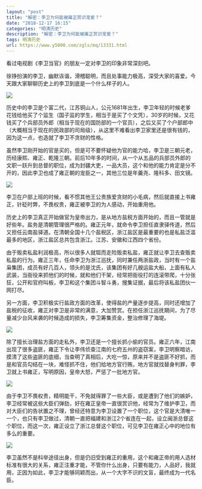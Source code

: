 ```yaml
---
layout: "post"
title: "解密：李卫为何能被雍正赏识宠爱？"
date: "2018-12-17 16:15"
categories: "明清历史"
description: "解密：李卫为何能被雍正赏识宠爱？"
tags: 明清历史
url: https://www.y5000.com/zgls/mq/13331.html
---
```






看过电视剧《李卫当官》的朋友一定对李卫的印象非常深刻吧。

徐铮扮演的李卫，幽默诙谐，滑稽聪明，而且处事能力极高，深受大家的喜爱。今天跟大家聊聊历史上的李卫到底是一个什么样子的人。

![](https://img.y5000.com/uploads/allimg/170213/8-1F213162451V2.jpg)

历史中的李卫是个富二代，江苏铜山人，公元1681年出生，李卫年轻的时候老爹花钱给他买了个监生（国子监的学生，相当于是买了个文凭），30岁的时候，又花钱买了个兵部员外郎（相当于现在的国防部的一个官员），之后又买了个户部郎中（大概相当于现在的民政部的司局级），从这里不难看出李卫家里还是很有钱的，因为这一点，也造就了李卫不贪财的性格。

虽然李卫刚开始的官是买的，但是可不要怀疑他为官的能力哈，李卫是三朝元老，历经康熙、雍正、乾隆三朝。前后10年多的时间，从一个从五品的兵部员外郎的文职一跃升到总督的职位，成为封疆大吏，一品大员，这个和他的能力肯定是分不开的，因此李卫也成了雍正朝的宠臣之一，其他三位是年羹尧、隆科多、田文镜。

![](https://img.y5000.com/uploads/allimg/170213/8-1F213162500133.jpg)

李卫在户部上班的时候，看不惯其他王公贵族爱贪财的小毛病，然后就直接上书雍正，针砭时弊，不畏权贵，雍正被李卫的为人感动，开始重用他。

历史上的李卫真正开始做官为皇帝出力，是从地方盐税方面开始的，而且一管就是好些年。盐务是清朝管理很严格的。雍正元年，就命令李卫担任直隶驿传道，然后又担任云南盐驿道。在清朝全国十几个盐税区，浙江盐区是最重要的也是私盐泛滥最多的地区，浙江盐区总共包含浙江。江苏、安徽和江西四个省份。

由于贩卖私盐利润极高，所以很多人就铤而走险贩卖私盐，雍正就让李卫去查贩卖私盐的行为。雍正三年，任命李卫为浙江巡抚，同时兼任两浙盐政，当时有一个盐枭集团，成员有好几百人，领头的是沈氏，该集团有好几艘运盐大船，上面有私人武装，当衙役来抓他们的时候，就和他们干架，经常把衙役打的连滚带爬，十分张狂，公开和官府叫板，李卫和这个集团斗智斗勇，搜集证据，最后将该私盐团伙一网打尽。

另一方面，李卫积极实行盐政方面的改革，使得盐的产量逐步提高，同时还增加了盐税的征收，雍正对李卫是非常的满意，大加赞赏。在担任浙江巡抚期间，为了尽量减少台风来袭的时候造成的损失，李卫筹集资金，整治修理了海堤。

![](https://img.y5000.com/uploads/allimg/170213/8-1F2131625161a.jpg)

除了擅长治理盐方面的走私外，李卫还是一个擅长抓小偷的官员。雍正六年，江南出现了很多盗匪，雍正下令让李伟侦查江南的七府五州的盗窃案，李卫明察暗访，摸清了这些盗匪的底细，当查明了真相后，大吃一惊，原来并不是盗匪不好抓，而是和官员勾结在一块，难怪抓不住，他们给地方官行贿，地方官就找替身判罪，李卫就上书雍正，写明原因，皇帝大怒，严惩了一批地方官。

![](https://img.y5000.com/uploads/allimg/170213/8-1F213162525234.jpg)

由于李卫不畏权贵，精明能干，不免就得罪了一些大臣，或是遭到了他们的嫉妒，李卫经常被这些大臣们弹劾，好在雍正皇帝一直很赏识他，经常为了维护李卫，而对大臣们的告状置之不理，曾经还特意为李卫设置了一个职位，这个官是大清唯一一个，也只有李卫做过，清朝一直把福建和浙江2个省连在一起，设立闽浙总督这个职位，而这一次，雍正设立了浙江总督这个职位，可见李卫在雍正心中的地位有多么的重要。

![](https://img.y5000.com/uploads/allimg/170213/8-1F213162535312.jpg)

李卫虽然不是科举途径出身，但是仍旧受到雍正的重用，这个和雍正帝的用人选材标准有很大的关系，雍正注重才能，不管你什么出身，只要有能力，人品好，我就用，正因为如此，李卫才能够同颖而出，从一个大字不识的文盲，最终成为一代名臣。
